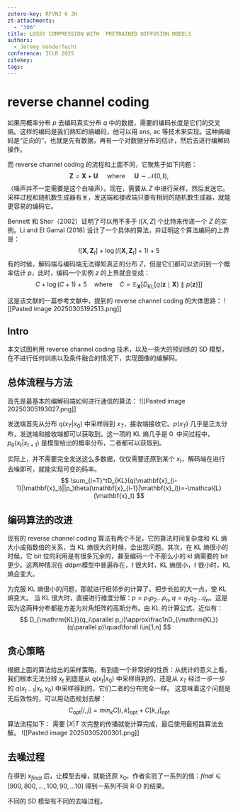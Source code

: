 ```yaml
---
zotero-key: RFVNJ 6 JH
zt-attachments:
  - "306"
title: LOSSY COMPRESSION WITH  PRETRAINED DIFFUSION MODELS
authors:
  - Jeremy Vonderfecht
conference: ICLR 2025
citekey: 
tags:
---
```

# reverse channel coding
如果用概率分布 $p$ 去编码真实分布 $q$ 中的数据，需要的编码长度是它们的交叉熵。这样的编码是我们熟知的熵编码，他可以用 ans, ac 等技术来实现。这种熵编码是“正向的”，也就是先有数据，再有一个对数据分布的估计，然后去进行编解码操作。

而 reverse channel coding 的流程和上面不同，它聚焦于如下问题：
$$
\mathbf{Z}=\mathbf{X}+\mathbf{U}\quad\mathrm{~where~}\quad\mathbf{U}\sim\mathcal{N}(0,\mathbf{I}),
$$
（噪声并不一定需要是这个白噪声）。现在，需要从 $Z$ 中进行采样，然后发送它。采样过程和随机数生成器有关，发送端和接收端只要有相同的随机数生成器，就能更容易的编码它。

Bennett 和 Shor（2002）证明了可以用不多于 $I[X, Z]$ 个比特来传递一个 $Z$ 的实例。Li and El Gamal (2018) 设计了一个具体的算法，并证明这个算法编码的上界是：
$$
I[\mathbf{X},\mathbf{Z}_{t}]+\log(I[\mathbf{X},\mathbf{Z}_{t}]+1)+5
$$
有的时候，解码端与编码端无法得知真正的分布 $Z$，但是它们都可以访问到一个概率估计 $p$，此时，编码一个实例 $z$ 的上界就会变成：
$$
C+\log(C+1)+5\quad\mathrm{where}\quad C=\mathbb{E}_\mathbf{X}[D_\mathrm{KL}[q(\mathbf{z}\mid\mathbf{X})\parallel p(\mathbf{z})]]
$$

这是该文献的一篇参考文献中，提到的 reverse channel coding 的大体思路：
![[Pasted image 20250305192513.png]]



## Intro
本文试图利用 reverse channel coding 技术，以及一些大的预训练的 SD 模型，在不进行任何训练以及条件融合的情况下，实现图像的编解码。

## 总体流程与方法

首先是最基本的编解码端如何进行通信的算法：
![[Pasted image 20250305193027.png]]

发送端首先从分布 $q(x_{T}|x_{0})$ 中采样得到 $x_{T}$，接收端接收它。$p(x_{T})$ 几乎是正太分布，发送端和接收端都可以获取到。这一项的 KL 熵几乎是 0.
中间过程中，$p_{\theta}(x_{t}|x_{t+1})$ 是模型给出的概率分布，二者都可以获取到。

实际上，并不需要完全发送这么多数据，仅仅需要还原到某个 $x_{t}$，解码端在进行去噪即可，就能实现可变的码率。
$$
\sum_{i=T}^tD_{KL}(q(\mathbf{x}_{i-1}|\mathbf{x}_i)||p_\theta(\mathbf{x}_{i-1}|\mathbf{x}_i))=-\mathcal{L}(\mathbf{x}_t)
$$

## 编码算法的改进
现有的 reverse channel coding 算法有两个不足。它的算法时间复杂度和 KL 熵大小成指数倍的关系，当 KL 熵很大的时候，会出现问题。其次，在 KL 熵很小的时候，它 bit 位的利用是有很多冗余的，甚至编码一个不那么小的 kl 熵需要的 bit 更少。这两种情况在 ddpm模型中普遍存在，$t$ 很大时，KL 熵很小，$t$ 很小时，KL 熵会变大。

为克服 KL 熵很小的问题，那就进行相邻步的计算了。把步长拉的大一点，使 KL 熵变大。
当 KL 很大时，直接进行维度分解：$p=p_{1}p_{2}\dots p_{n},q=q_{1}q_{2}\dots q_{n}$。这是因为这两种分布都是方差为对角矩阵的高斯分布。由 KL 的计算公式，近似有：
$$
D_{\mathrm{KL}}(q_i\parallel p_i)\approx\frac1nD_{\mathrm{KL}}(q\parallel p)\quad\forall i\in[1,n]
$$
## 贪心策略
根据上面的算法给出的采样策略，有到底一个非常好的性质：从统计的意义上看，我们根本无法分辨 $x_{t}$ 到底是从 $q(x_{t}|x_{0})$ 中采样得到的，还是从 $x_{T}$ 经过一步一步的 $q(x_{t-1}|x_{t},x_{0})$ 中采样得到的，它们二者的分布完全一样。
这意味着这个问题是无后效性的，可以用动态规划去解：
$$
C_\mathrm{opt}[i,j]=min_kC[i,k]_\mathrm{opt}+C[k,j]_\mathrm{opt}
$$
算法流程如下：
需要 $|X|T$ 次完整的传播就能计算完成，最后使用最短路算法去解。
![[Pasted image 20250305200301.png]]

## 去噪过程
在得到 $x_{final}$ 后，让模型去噪，就能还原 $x_{0}$。作者实验了一系列的值：$final\in[900,800,\ldots,100,90,\ldots10]$
得到一系列不同 R-D 的结果。

不同的 SD 模型有不同的去噪过程。